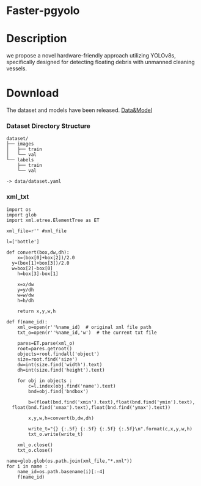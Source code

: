 # Faster-pgyolo
# Description
we propose a novel hardware-friendly approach utilizing YOLOv8s, specifically designed for detecting floating debris with unmanned cleaning vessels.
# Download
The dataset and models have been released.
[Data&Model]( https://pan.baidu.com/s/1qhYJRb5mjvoP3HmhhTjw9w?pwd=vs12 )
### Dataset Directory Structure
~~~
dataset/
├── images
│   ├── train
│   └── val
└── labels
    ├── train
    └── val

-> data/dataset.yaml
~~~
### xml_txt
~~~
import os  
import glob  
import xml.etree.ElementTree as ET  
  
xml_file=r'' #xml_file  
  
l=['bottle']  
  
def convert(box,dw,dh):  
    x=(box[0]+box[2])/2.0  
  y=(box[1]+box[3])/2.0  
  w=box[2]-box[0]  
    h=box[3]-box[1]  
  
    x=x/dw  
    y=y/dh  
    w=w/dw  
    h=h/dh  
  
    return x,y,w,h  
  
def f(name_id):  
    xml_o=open(r''%name_id)  # original xml file path
    txt_o=open(r''%name_id,'w')  # the current txt file
  
    pares=ET.parse(xml_o)  
    root=pares.getroot()  
    objects=root.findall('object')  
    size=root.find('size')  
    dw=int(size.find('width').text)  
    dh=int(size.find('height').text)  
  
    for obj in objects :  
        c=l.index(obj.find('name').text)  
        bnd=obj.find('bndbox')  
  
        b=(float(bnd.find('xmin').text),float(bnd.find('ymin').text),  
  float(bnd.find('xmax').text),float(bnd.find('ymax').text))  
  
        x,y,w,h=convert(b,dw,dh)  
  
        write_t="{} {:.5f} {:.5f} {:.5f} {:.5f}\n".format(c,x,y,w,h)  
        txt_o.write(write_t)  
  
    xml_o.close()  
    txt_o.close()  
  
name=glob.glob(os.path.join(xml_file,"*.xml"))  
for i in name :  
    name_id=os.path.basename(i)[:-4]  
    f(name_id)
~~~
